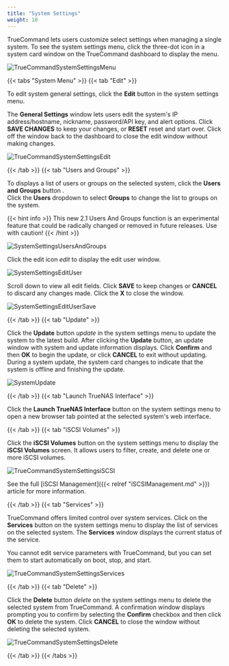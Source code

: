 ```yaml
---
title: "System Settings"
weight: 10
---
```


TrueCommand lets users customize select settings when managing a single system. To see the system settings menu, click the three-dot icon in a system card window on the TrueCommand dashboard to display the menu.

![TrueCommandSystemSettingsMenu](/images/TrueCommand/2.1/TrueCommandSystemSettingsMenu.png "System Settings Menu")

{{< tabs "System Menu" >}}
{{< tab "Edit" >}}

To edit system general settings, click the **Edit** button in the system settings menu.

The **General Settings** window lets users edit the system's IP address/hostname, nickname, password/API key, and alert options. 
Click **SAVE CHANGES** to keep your changes, or **RESET** reset and start over. 
Click off the window back to the dashboard to close the edit window without making changes. 

![TrueCommandSystemSettingsEdit](/images/TrueCommand/2.1/TrueCommandSystemSettingsEdit.png "System Settings Edit")

{{< /tab >}}
{{< tab "Users and Groups" >}}

To displays a list of users or groups on the selected system, click the **Users and Groups** button <mat-icon _ngcontent-igf-c221="" role="img" fontset="mdi" class="mat-icon notranslate mdi mdi-account-group mat-icon-no-color" aria-hidden="true" data-mat-icon-type="font" data-mat-icon-name="mdi-account-group" data-mat-icon-namespace="mdi"></mat-icon>.  
Click the **Users** dropdown to select **Groups** to change the list to groups on the system.

{{< hint info >}}
This new 2.1 Users And Groups function is an experimental feature that could be radically changed or removed in future releases. Use with caution!
{{< /hint >}}

![SystemSettingsUsersAndGroups](/images/TrueCommand/2.1/SystemUsersAndGroups.png "System Settings Users and Groups")

Click the edit icon <i class="material-icons" aria-hidden="true" title="Configure">edit</i> to display the edit user window. 

![SystemSettingsEditUser](/images/TrueCommand/2.1/SystemSettingsEditUser.png "System Settings Edit User")

Scroll down to view all edit fields. Click **SAVE** to keep changes or **CANCEL** to discard any changes made. Click the **X** to close the window.

![SystemSettingsEditUserSave](/images/TrueCommand/2.1/SystemSettingsEditUserSave.png "System Settings Edit User Save")

{{< /tab >}}
{{< tab "Update" >}}

Click the **Update** button <i class="material-icons" aria-hidden="true" title="Update">update</i> in the system settings menu to update the system to the latest build. After clicking the **Update** button, an update window with system and update information displays. Click **Confirm** and then **OK** to begin the update, or click **CANCEL** to exit without updating. During a system update, the system card changes to indicate that the system is offline and finishing the update.

![SystemUpdate](/images/TrueCommand/2.1/SystemSettingUpdate.png "System Update")

{{< /tab >}}
{{< tab "Launch TrueNAS Interface" >}} 

Click the **Launch TrueNAS Interface** button <mat-icon _ngcontent-igf-c221="" role="img" fontset="mdi" class="mat-icon notranslate mdi mdi-monitor-screenshot mat-icon-no-color" aria-hidden="true" data-mat-icon-type="font" data-mat-icon-name="mdi-monitor-screenshot" data-mat-icon-namespace="mdi"></mat-icon> on the system settings menu to open a new browser tab pointed at the selected system's web interface.

{{< /tab >}}
{{< tab "iSCSI Volumes" >}} 

Click the **iSCSI Volumes** button <mat-icon role="img" fontset="mdi" fonticon="mdi-database" class="mat-icon mdi mdi-database mat-icon-no-color" aria-hidden="true"></mat-icon> on the system settings menu to display the **iSCSI Volumes** screen. It allows users to filter, create, and delete one or more iSCSI volumes.

![TrueCommandSystemSettingsiSCSI](/images/TrueCommand/2.1/SystemSettingsiSCSI.png "System Settings iSCSI")

See the full [iSCSI Management]({{< relref "iSCSIManagement.md" >}}) article for more information.

{{< /tab >}}
{{< tab "Services" >}}

TrueCommand offers limited control over system services. Click on the **Services** button <mat-icon _ngcontent-igf-c221="" role="img" fontset="mdi" class="mat-icon notranslate mdi mdi-toolbox-outline mat-icon-no-color" aria-hidden="true" data-mat-icon-type="font" data-mat-icon-name="mdi-toolbox-outline" data-mat-icon-namespace="mdi"></mat-icon> on the system settings menu to display the list of services on the selected system. The **Services** window displays the current status of the service.

You cannot edit service parameters with TrueCommand, but you can set them to start automatically on boot, stop, and start.

![TrueCommandSystemSettingsServices](/images/TrueCommand/2.1/SystemSettingsServices.png "System Settings Services")

{{< /tab >}}
{{< tab "Delete" >}}

Click the **Delete** button <i class="material-icons" aria-hidden="true" title="Delete">delete</i> on the system settings menu to delete the selected system from TrueCommand. A confirmation window displays prompting you to confirm by selecting the **Confirm** checkbox and then click **OK** to delete the system. Click **CANCEL** to close the window without deleting the selected system.

![TrueCommandSystemSettingsDelete](/images/TrueCommand/2.1/SystemSettingsDelete.png "System Settings Delete")

{{< /tab >}}
{{< /tabs >}}